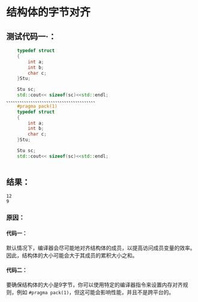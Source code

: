 # 结构体的字节对齐

## 测试代码一·：

```C++
 	typedef struct
    {
        int a;
        int b;
        char c;
    }Stu;

    Stu sc;
    std::cout<< sizeof(sc)<<std::endl;
、、、、、、、、、、、、、、、、、、、、、、、、、、、、、、、、、、、、、、、、
    #pragma pack(1)
    typedef struct
    {
        int a;
        int b;
        char c;
    }Stu;

    Stu sc;
    std::cout<< sizeof(sc)<<std::endl;
	
```

## 结果：

```
12
9
```

### 原因：

#### 代码一：

默认情况下，编译器会尽可能地对齐结构体的成员，以提高访问成员变量的效率。因此，结构体的大小可能会大于其成员的累积大小之和。

#### 代码二：

要确保结构体的大小是9字节，你可以使用特定的编译器指令来设置内存对齐规则，例如 `#pragma pack(1)`，但这可能会影响性能，并且不是跨平台的。

